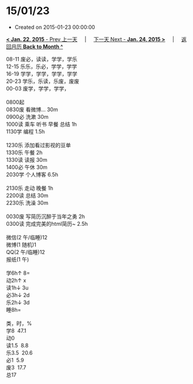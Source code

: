 # 15/01/23

- Created on 2015-01-23 00:00:00

[**< Jan. 22, 2015** - Prev 上一天](/lifelogs/2015/01/d22.md) &nbsp; &nbsp; | &nbsp; &nbsp; [下一天 Next - **Jan. 24, 2015 >**](/lifelogs/2015/01/d24.md) &nbsp; &nbsp; |  &nbsp; &nbsp; [返回月历 **Back to Month ^**](/lifelogs/2015/01/index.md)
<br/><div>08-11 废必，读读，学学，学乐<br/>12-15 乐乐，乐必，学学，学学<br/>16-19 学学，学学，学学，学学<br/>20-23 学乐，乐读，乐废，废废</div><div>00-03 废学，学学，学学，<br/><div><br/></div>0800起<br/>0830废 看微博… 30m<br/>0900必 洗漱 30m<br/>1000读 乘车 听书 早餐 总结 1h</div><div>1130学 编程 1.5h</div><div><br/></div><div>1230乐 添加看过影视的豆单<br/>1330乐 午餐 2h<br/>1330读 读报 30m<br/>1400必 午休 30m<br/>2030学 个人博客 6.5h<div><br/></div>2130乐 走动 晚餐 1h<br/>2200读 总结 30m</div><div>2230乐 洗澡 30m</div><div><br/></div><div>0030废 写简历沉醉于当年之勇 2h</div><div>0300读 完成完美的html简历~ 2.5h<br/><div><br/></div>微信(2 午/临睡)12<br/>微博(1 随机)1<br/>QQ(2 午/临睡)12<br/>报纸(1 午)<div><br/></div>学6h↑ 8=<br/>动2h↑ x<br/>读1h↓ 3u<br/>必3h↓ 2d<br/>乐2h↓ 3d<br/>睡8h=<div><br/></div>类，时，%<br/>学8  47.1<br/>动0<br/>读1.5  8.8<br/>乐3.5  20.6<br/>必1  5.9<br/>废3  17.7<br/>总17</div>

